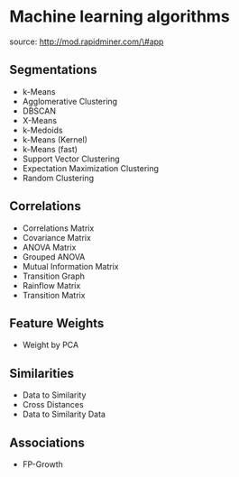 # Machine learning algorithms

source: http://mod.rapidminer.com/\#app

## Segmentations

* k-Means
* Agglomerative Clustering
* DBSCAN
* X-Means
* k-Medoids
* k-Means \(Kernel\)
* k-Means \(fast\)
* Support Vector Clustering
* Expectation Maximization Clustering
* Random Clustering

## 

## Correlations

* Correlations Matrix
* Covariance Matrix
* ANOVA Matrix
* Grouped ANOVA
* Mutual Information Matrix
* Transition Graph
* Rainflow Matrix
* Transition Matrix

## 

## Feature Weights

* Weight by PCA

## 

## Similarities

* Data to Similarity
* Cross Distances
* Data to Similarity Data

## 

## Associations

* FP-Growth




